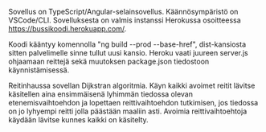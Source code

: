 Sovellus on TypeScript/Angular-selainsovellus. Käännösympäristö on VSCode/CLI. Sovelluksesta on valmis instanssi Herokussa osoitteessa https://bussikoodi.herokuapp.com/.

Koodi kääntyy komennolla "ng build --prod --base-href", dist-kansiosta sitten palvelimelle sinne tullut uusi kansio. Heroku vaati juureen server.js ohjaamaan reittejä sekä muutoksen package.json tiedostoon käynnistämisessä.

Reitinhaussa sovellan Dijkstran algoritmia. Käyn kaikki avoimet reitit lävitse käsitellen aina ensimmäisenä lyhimmän tiedossa olevan etenemisvaihtoehdon ja lopettaen reittivaihtoehdon tutkimisen, jos tiedossa on jo lyhyempi reitti jolla päästään maaliin asti. Avoimia reittivaihtoehtoja käydään lävitse kunnes kaikki on käsitelty.